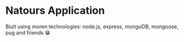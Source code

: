 # Natours Application

Biult using moren technologies: node.js, express, mongoDB, mongoose, pug and friends 😁
